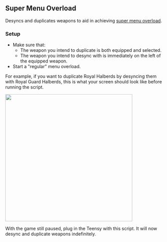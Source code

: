 ## Super Menu Overload

Desyncs and duplicates weapons to aid in achieving [super menu overload](https://www.youtube.com/watch?v=PE9qypTqMOg).

### Setup

- Make sure that:
  - The weapon you intend to duplicate is both equipped and selected.
  - The weapon you intend to desync with is immediately on the left of the equipped weapon.
- Start a "regular" menu overload.

For example, if you want to duplicate Royal Halberds by desyncing them with Royal Guard Halberds, this is what your screen should look like before running the script.

<img src="https://i.imgur.com/XzdFYbh.jpg" width="400">

With the game still paused, plug in the Teensy with this script. It will now desync and duplicate weapons indefinitely.